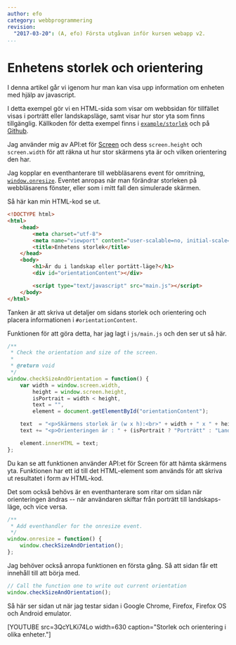 ```yaml
---
author: efo
category: webbprogrammering
revision:
  "2017-03-20": (A, efo) Första utgåvan inför kursen webapp v2.
...
```


Enhetens storlek och orientering
==================================

I denna artikel går vi igenom hur man kan visa upp information om enheten med hjälp av javascript.


<!--more-->

I detta exempel gör vi en HTML-sida som visar om webbsidan för tillfället visas i porträtt eller landskapsläge, samt visar hur stor yta som finns tillgänglig. Källkoden för detta exempel finns i [`example/storlek`](reporepo/webapp/example/storlek) och på [Github](https://github.com/dbwebb-se/webapp/tree/master/example/storlek).

Jag använder mig av API:et för  [Screen](https://developer.mozilla.org/en-US/docs/Web/API/Screen) och dess  `screen.height` och `screen.width` för att räkna ut hur stor skärmens yta är och vilken orientering den har.

Jag kopplar en eventhanterare till webbläsarens event för omritning, [`window.onresize`](https://developer.mozilla.org/en-US/docs/Web/API/GlobalEventHandlers/onresize). Eventet anropas när man förändrar storleken på webbläsarens fönster, eller som i mitt fall den simulerade skärmen.

Så här kan min HTML-kod se ut.

```html
<!DOCTYPE html>
<html>
    <head>
        <meta charset="utf-8">
        <meta name="viewport" content="user-scalable=no, initial-scale=1, maximum-scale=1, minimum-scale=1, width=device-width">
        <title>Enhetens storlek</title>
    </head>
    <body>
        <h1>Är du i landskap eller portätt-läge?</h1>
        <div id="orientationContent"></div>

        <script type="text/javascript" src="main.js"></script>
    </body>
</html>
```

Tanken är att skriva ut detaljer om sidans storlek och orientering och placera informationen i `#orientationContent`.

Funktionen för att göra detta, har jag lagt i `js/main.js` och den ser ut så här.

```javascript
/**
 * Check the orientation and size of the screen.
 *
 * @return void
 */
window.checkSizeAndOrientation = function() {
    var width = window.screen.width,
        height = window.screen.height,
        isPortrait = width < height,
        text = "",
        element = document.getElementById("orientationContent");

    text  = "<p>Skärmens storlek är (w x h):<br>" + width + " x " + height;
    text += "<p>Orienteringen är : " + (isPortrait ? "Porträtt" : "Landskap");

    element.innerHTML = text;
};
```

Du kan se att funktionen använder API:et för Screen för att hämta skärmens yta. Funktionen har ett id till det HTML-element som används för att skriva ut resultatet i form av HTML-kod.

Det som också behövs är en eventhanterare som ritar om sidan när orienteringen ändras -- när användaren skiftar från porträtt till landskaps-läge, och vice versa.

```javascript
/**
 * Add eventhandler for the onresize event.
 */
window.onresize = function() {
    window.checkSizeAndOrientation();
};
```

Jag behöver också anropa funktionen en första gång. Så att sidan får ett innehåll till att börja med.

```javascript
// Call the function one to write out current orientation
window.checkSizeAndOrientation();
```

Så här ser sidan ut när jag testar sidan i Google Chrome, Firefox, Firefox OS och Android emulator.

[YOUTUBE src=3QcYLKi74Lo width=630 caption="Storlek och orientering i olika enheter."]
